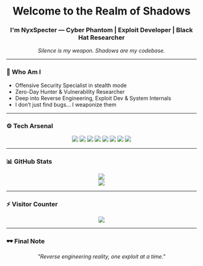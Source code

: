<h1 align="center">Welcome to the Realm of Shadows</h1>
<h3 align="center">I'm <strong>NyxSpecter</strong> — Cyber Phantom | Exploit Developer | Black Hat Researcher</h3>
<p align="center"><i>Silence is my weapon. Shadows are my codebase.</i></p>

---

### 🧠 Who Am I
- Offensive Security Specialist in stealth mode  
- Zero-Day Hunter & Vulnerability Researcher  
- Deep into Reverse Engineering, Exploit Dev & System Internals  
- I don’t just find bugs... I weaponize them

---

### ⚙️ Tech Arsenal
<p align="center">
  <img src="https://img.shields.io/badge/Python-black?style=flat-square&logo=python" />
  <img src="https://img.shields.io/badge/C-black?style=flat-square&logo=c" />
  <img src="https://img.shields.io/badge/Bash-black?style=flat-square&logo=gnubash" />
  <img src="https://img.shields.io/badge/Assembly-black?style=flat-square" />
  <img src="https://img.shields.io/badge/Nmap-black?style=flat-square&logo=nmap" />
  <img src="https://img.shields.io/badge/Metasploit-black?style=flat-square" />
  <img src="https://img.shields.io/badge/BurpSuite-black?style=flat-square" />
  <img src="https://img.shields.io/badge/Ghidra-black?style=flat-square" />
</p>

---

### 📊 GitHub Stats
<p align="center">
  <img src="https://github-readme-stats.vercel.app/api?username=NyxSpecter&show_icons=true&theme=tokyonight" />
  <br>
  <img src="https://github-readme-streak-stats.herokuapp.com/?user=NyxSpecter&theme=tokyonight" />
</p>

---

### ⚡ Visitor Counter
<p align="center">
  <img src="https://komarev.com/ghpvc/?username=NyxSpecter&color=blueviolet&style=flat-square" />
</p>

---

### 🕶️ Final Note
<p align="center"><i>"Reverse engineering reality, one exploit at a time."</i></p>
